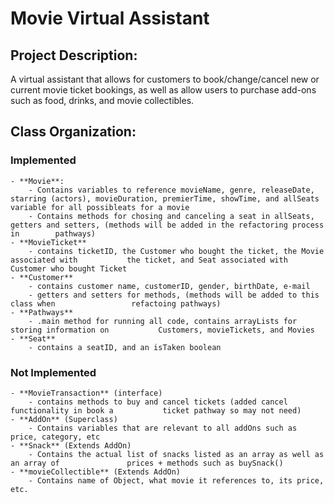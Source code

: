 
# Movie Virtual Assistant 
## Project Description:

A virtual assistant that allows for customers to book/change/cancel new or current movie ticket bookings, as well as allow users to purchase add-ons such as food, drinks, and movie collectibles.

## Class Organization: 
### Implemented 
    - **Movie**:
        - Contains variables to reference movieName, genre, releaseDate, starring (actors), movieDuration, premierTime, showTime, and allSeats variable for all possibleats for a movie 
        - Contains methods for chosing and canceling a seat in allSeats, getters and setters, (methods will be added in the refactoring process in        pathways)
    - **MovieTicket**
        - contains ticketID, the Customer who bought the ticket, the Movie associated with           the ticket, and Seat associated with Customer who bought Ticket
    - **Customer**
        - contains customer name, customerID, gender, birthDate, e-mail 
        - getters and setters for methods, (methods will be added to this class when                 refactoing pathways) 
    - **Pathways**
        - .main method for running all code, contains arrayLists for storing information on           Customers, movieTickets, and Movies
    - **Seat**  
        - contains a seatID, and an isTaken boolean 
### Not Implemented  
    - **MovieTransaction** (interface)
        - contains methods to buy and cancel tickets (added cancel functionality in book a           ticket pathway so may not need)
    - **AddOn** (Superclass)
        - Contains variables that are relevant to all addOns such as price, category, etc
    - **Snack** (Extends AddOn)
        - Contains the actual list of snacks listed as an array as well as an array of               prices + methods such as buySnack()
    - **movieCollectible** (Extends AddOn)
        - Contains name of Object, what movie it references to, its price, etc.
